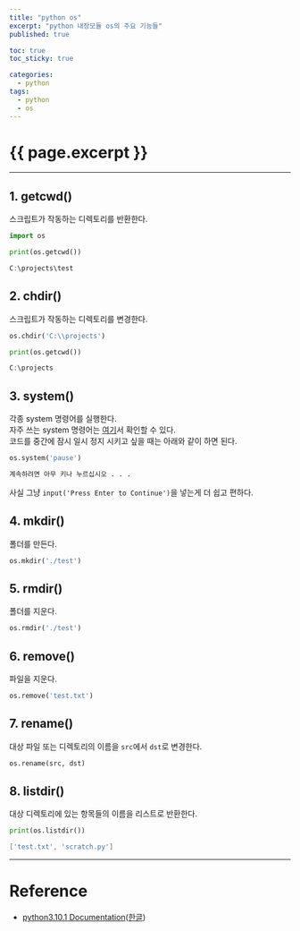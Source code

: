 ```yaml
---
title: "python os"
excerpt: "python 내장모듈 os의 주요 기능들"
published: true

toc: true
toc_sticky: true

categories:
  - python
tags:
  - python
  - os
---
```

# {{ page.excerpt }}
---
## 1. getcwd()
스크립트가 작동하는 디렉토리를 반환한다.  

```python
import os

print(os.getcwd())
```

```powershell
C:\projects\test
```

## 2. chdir()
스크립트가 작동하는 디렉토리를 변경한다.  

```python
os.chdir('C:\\projects')

print(os.getcwd())
```
```powershell
C:\projects
```

## 3. system()
각종 system 명령어를 실행한다.  
자주 쓰는 system 명령어는 [여기](/programming/manual_cmd_01)서 확인할 수 있다.  
코드를 중간에 잠시 일시 정지 시키고 싶을 때는 아래와 같이 하면 된다.  

```python
os.system('pause')
```

```markdown
계속하려면 아무 키나 누르십시오 . . .
```

사실 그냥 `input('Press Enter to Continue')`을 넣는게 더 쉽고 편하다.  

## 4. mkdir()
폴더를 만든다.  

```python
os.mkdir('./test')
```

## 5. rmdir()
폴더를 지운다.  

```python
os.rmdir('./test')
```

## 6. remove()
파일을 지운다.

```python
os.remove('test.txt')
```

## 7. rename()
대상 파일 또는 디렉토리의 이름을 `src`에서 `dst`로 변경한다.  

```python
os.rename(src, dst)
```

## 8. listdir()
대상 디렉토리에 있는 항목들의 이름을 리스트로 반환한다.  

```python
print(os.listdir())
```

```powershell
['test.txt', 'scratch.py']
```

---
# Reference
- [python3.10.1 Documentation](https://docs.python.org/3/library/os.html)([한글](https://docs.python.org/ko/3/library/os.html))